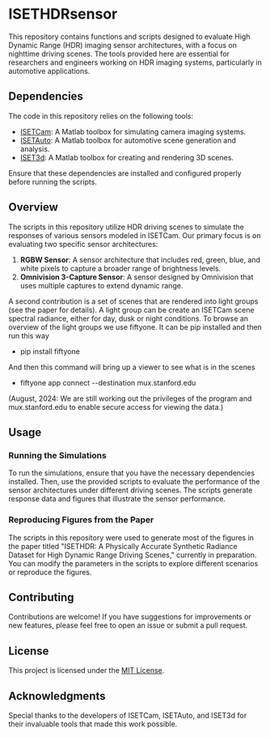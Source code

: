 # ISETHDRsensor

This repository contains functions and scripts designed to evaluate High Dynamic Range (HDR) imaging sensor architectures, with a focus on nighttime driving scenes. The tools provided here are essential for researchers and engineers working on HDR imaging systems, particularly in automotive applications.

## Dependencies

The code in this repository relies on the following tools:

- [ISETCam](https://github.com/ISET/isetcam): A Matlab toolbox for simulating camera imaging systems.
- [ISETAuto](https://github.com/ISET/isetauto): A Matlab toolbox for automotive scene generation and analysis.
- [ISET3d](https://github.com/ISET/iset3d-tiny): A Matlab toolbox for creating and rendering 3D scenes.

Ensure that these dependencies are installed and configured properly before running the scripts.

## Overview

The scripts in this repository utilize HDR driving scenes to simulate the responses of various sensors modeled in ISETCam. Our primary focus is on evaluating two specific sensor architectures:

1. **RGBW Sensor**: A sensor architecture that includes red, green, blue, and white pixels to capture a broader range of brightness levels.
2. **Omnivision 3-Capture Sensor**: A sensor designed by Omnivision that uses multiple captures to extend dynamic range.

A second contribution is a set of scenes that are rendered into light groups (see the paper for details).  A light group can be create an ISETCam scene spectral radiance, either for day, dusk or night conditions. To browse an overview of the light groups we use fiftyone.  It can be pip installed and then run this way
   
   * pip install fiftyone
   
And then this command will bring up a viewer to see what is in the scenes
   
   * fiftyone app connect --destination mux.stanford.edu

(August, 2024:  We are still working out the privileges of the program and mux.stanford.edu to enable secure access for viewing the data.)

## Usage

### Running the Simulations

To run the simulations, ensure that you have the necessary dependencies installed. Then, use the provided scripts to evaluate the performance of the sensor architectures under different driving scenes. The scripts generate response data and figures that illustrate the sensor performance.

### Reproducing Figures from the Paper

The scripts in this repository were used to generate most of the figures in the paper titled "ISETHDR: A Physically Accurate Synthetic Radiance Dataset for High Dynamic Range Driving Scenes," currently in preparation. You can modify the parameters in the scripts to explore different scenarios or reproduce the figures.

## Contributing

Contributions are welcome! If you have suggestions for improvements or new features, please feel free to open an issue or submit a pull request.

## License

This project is licensed under the [MIT License](LICENSE).

## Acknowledgments

Special thanks to the developers of ISETCam, ISETAuto, and ISET3d for their invaluable tools that made this work possible.
